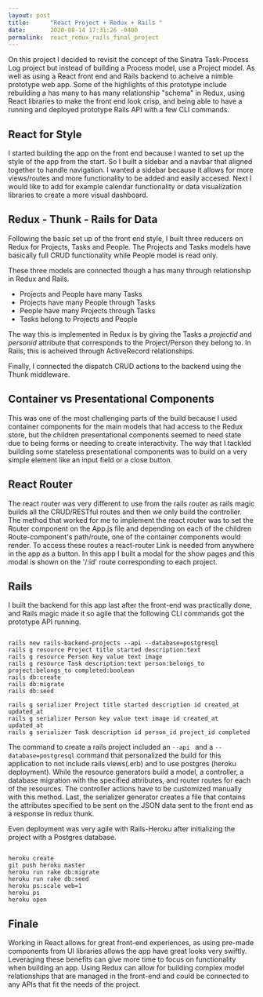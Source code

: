 ```yaml
---
layout: post
title:      "React Project + Redux + Rails "
date:       2020-08-14 17:31:26 -0400
permalink:  react_redux_rails_final_project
---
```



On this project I decided to revisit the concept of the Sinatra Task-Process Log project but instead of building a Process model, use a Project model. As well as using a React front end and Rails backend to acheive a nimble prototype web app. Some of the highlights of this prototype include rebuilding a has many to has many relationship "schema" in Redux, using React libraries to make the front end look crisp, and being able to have a running and deployed prototype Rails API with a few CLI commands.

## React for Style


I started building the app on the front end because I wanted to set up the style of the app from the start. So I built a sidebar and a navbar that aligned together to handle navigation. I wanted a sidebar because it allows for more views/routes and more functionality to be added and easily accesed. Next I would like to add for example calendar functionality or data visualization libraries to create a more visual dashboard. 

## Redux - Thunk - Rails for Data

Following the basic set up of the front end style, I built three reducers on Redux for Projects, Tasks and People. The Projects and Tasks models have basically full CRUD functionality while People model is read only. 

These three models are connected though a has many through relationship in Redux and Rails. 

* Projects and People have many Tasks
* Projects have many People through Tasks
* People have many Projects through Tasks
* Tasks belong to Projects and People

The way this is implemented in Redux is by giving the Tasks a *projectid* and *personid* attribute that corresponds to the Project/Person they belong to. In Rails, this is acheived through ActiveRecord relationships.

Finally, I connected the dispatch CRUD actions to the backend using the Thunk middleware.

## Container vs Presentational Components

This was one of the most challenging parts of the build because I used container components for the main models that had access to the Redux store, but the children presentational components seemed to need state due to being forms or needing to create interactivity. The way that I tackled building some stateless presentational components was to build on a very simple element like an input field or a close button.

## React Router

The react router was very different to use from the rails router as rails magic builds all the CRUD/RESTful routes and then we only build the controller. The method that worked for me to implement the react router was to set the Router component on the App.js file and depending on each of the children Route-component's path/route, one of the container components would render. To access these routes a react-router Link is needed from anywhere in the app as a button. In this app I built a modal for the show pages and this modal is shown on the '/:id' route corresponding to each project. 

## Rails

I built the backend for this app last after the front-end was practically done, and Rails magic made it so agile that the following CLI commands got the prototype API running.

```

rails new rails-backend-projects --api --database=postgresql
rails g resource Project title started description:text
rails g resource Person key value text image
rails g resource Task description:text person:belongs_to project:belongs_to completed:boolean
rails db:create 
rails db:migrate 
rails db:seed

rails g serializer Project title started description id created_at updated_at
rails g serializer Person key value text image id created_at updated_at
rails g serializer Task description id person_id project_id completed

```

The command to create a rails project included an ```--api ``` and a ```--database=postgresql``` command that personalized the build for this application to not include rails views(.erb) and to use postgres (heroku deployment). While the resource generators build a model, a controller, a database migration with the specified attributes, and router routes for each of the resources. The controller actions have to be customized manually with this method. Last, the serializer generator creates a file that contains the attributes specified to be sent on the JSON data sent to the front end as a response in redux thunk.

Even deployment was very agile with Rails-Heroku after initializing the project with a Postgres database.

```

heroku create
git push heroku master
heroku run rake db:migrate
heroku run rake db:seed
heroku ps:scale web=1
heroku ps
heroku open

```

## Finale

Working in React allows for great front-end experiences, as using pre-made components from UI libraries allows the app have great looks very swiftly. Leveraging these benefits can give more time to focus on functionality when building an app. Using Redux can allow for building complex model relationships that are managed in the front-end and could be connected to any APIs that fit the needs of the project. 
